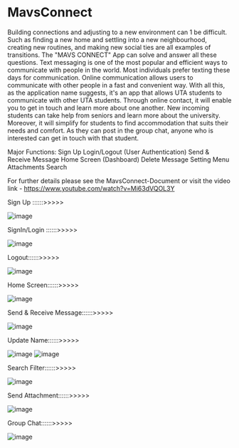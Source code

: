 # MavsConnect
Building connections and adjusting to a new environment can 1 be difficult. Such as finding a new home and settling into a new neighbourhood, creating new routines, and
making new social ties are all examples of transitions. The "MAVS CONNECT" App can solve and answer all these questions.
Text messaging is one of the most popular and efficient ways to communicate with people in the world. Most individuals prefer texting these days for communication. Online
communication allows users to communicate with other people in a fast and convenient way. With all this, as the application name suggests, it's an app that allows UTA students to
communicate with other UTA students. Through online contact, it will enable you to get in touch and learn more about one another. New incoming students can take help from seniors
and learn more about the university. Moreover, it will simplify for students to find accommodation that suits their needs and comfort. As they can post in the group chat,
anyone who is interested can get in touch with that student.

Major Functions:
Sign Up
Login/Logout (User Authentication)
Send & Receive Message
Home Screen (Dashboard)
Delete Message
Setting Menu
Attachments
Search


For further details please see the MavsConnect-Document or visit the video link - https://www.youtube.com/watch?v=Mi63dVQOL3Y


Sign Up ::::::>>>>>

![image](https://github.com/Hitmen45/MavsConnect/assets/84061464/df446bb7-b9ed-4ea0-b090-6748919a94f7)




SignIn/Login ::::::>>>>>

![image](https://github.com/Hitmen45/MavsConnect/assets/84061464/68bf008f-7305-4c6b-b011-47fb78e756c7)




Logout::::::>>>>>

![image](https://github.com/Hitmen45/MavsConnect/assets/84061464/dd73c033-b042-4688-ab0b-c93d1d206c2c)





Home Screen::::::>>>>>

![image](https://github.com/Hitmen45/MavsConnect/assets/84061464/f3812480-5e3d-4418-b4ab-4479b95a0cfb)




Send & Receive Message::::::>>>>>

![image](https://github.com/Hitmen45/MavsConnect/assets/84061464/2c4e3c44-4d7f-4956-991a-d3b3b59c290a)




Update Name::::::>>>>>

![image](https://github.com/Hitmen45/MavsConnect/assets/84061464/b237f861-4fee-4c67-bebc-3c1031e6637e)
![image](https://github.com/Hitmen45/MavsConnect/assets/84061464/64cfc6b3-d584-498f-84f1-01317beb4cb0)




Search Filter::::::>>>>>

![image](https://github.com/Hitmen45/MavsConnect/assets/84061464/c6c399dd-666a-46e2-a172-4687f61497d3)



Send Attachment::::::>>>>>

![image](https://github.com/Hitmen45/MavsConnect/assets/84061464/0b18e47e-af5a-4219-a79c-f91116e77232)




Group Chat::::::>>>>>

![image](https://github.com/Hitmen45/MavsConnect/assets/84061464/90c76279-4f7d-4307-b26a-f6f652ea0695)




